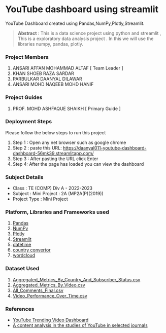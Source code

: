 # YouTube dashboard using streamlit
YouTube Dashboard created using Pandas,NumPy,Plotly,Streamlit.
> **Abstract** : This is a data science project  using python and streamlit , This is a exploratory data analysis project . In this we will use the libraries numpy, pandas, plotly.

### Project Members
1. ANSARI AFFAN MOHAMMAD ALTAF  [ Team Leader ] 
2. KHAN SHOEB RAZA SARDAR 
3. PARBULKAR DAANYAL DILAWAR 
4. ANSARI MOHD NAQEEB MOHD HANIF 

### Project Guides
1. PROF. MOHD ASHFAQUE SHAIKH  [ Primary Guide ] 

### Deployment Steps
Please follow the below steps to run this project
1. Step 1 : Open any net browser such as google chrome
2. Step 2 : paste this URL: https://daanyal011-youtube-dashboard-dashboard-56mk39.streamlitapp.com/ 
3. Step 3 : After pasting the URL click Enter 
4. Step 4: After the page has loaded you can view the dashboard 

### Subject Details
- Class : TE (COMP) Div A - 2022-2023
- Subject : Mini Project : 2A (MP2A(P)(2019))
- Project Type : Mini Project

### Platform, Libraries and Frameworks used
1. [Pandas](https://pandas.pydata.org/)
2. [NumPy](https://numpy.org/)
3. [Plotly](https://plotly.com/)
4. [Streamlit](https://streamlit.io/)
5. [datetime](https://docs.python.org/3/library/datetime.html)
6. [country convertor](https://pypi.org/project/country-converter/)
7. [wordcloud](https://pypi.org/project/wordcloud/)

### Dataset Used
1. [Aggregated_Metrics_By_Country_And_Subscriber_Status.csv](https://www.kaggle.com/datasets/kenjee/ken-jee-youtube-data?select=Aggregated_Metrics_By_Country_And_Subscriber_Status.csv)
2. [Aggregated_Metrics_By_Video.csv](https://www.kaggle.com/datasets/kenjee/ken-jee-youtube-data?select=Aggregated_Metrics_By_Video.csv)
3. [All_Comments_Final.csv](https://www.kaggle.com/datasets/kenjee/ken-jee-youtube-data?select=All_Comments_Final.csv)
4. [Video_Performance_Over_Time.csv](https://www.kaggle.com/datasets/kenjee/ken-jee-youtube-data?select=Video_Performance_Over_Time.csv)

### References
- [YouTube Trending Video Dashboard](https://www.irjet.net/archives/V9/i5/IRJET-V9I5370.pdf)
- [A content analysis in the studies of YouTube in selected journals ](https://www.researchgate.net/publication/280289182_A_Content_Analysis_in_the_Studies_of_YouTube_in_Selected_Journals)
